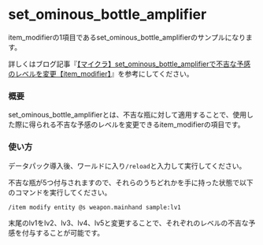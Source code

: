 # set_ominous_bottle_amplifier
item_modifierの1項目であるset_ominous_bottle_amplifierのサンプルになります。

詳しくはブログ記事『[【マイクラ】set_ominous_bottle_amplifierで不吉な予感のレベルを変更【item_modifier】](https://natsumake.com/item_modifier-set_ominous_bottle_amplifier/)』を参考にしてください。

<h3>概要</h3>
set_ominous_bottle_amplifierとは、不吉な瓶に対して適用することで、使用した際に得られる不吉な予感のレベルを変更できるitem_modifierの項目です。

<h3>使い方</h3>

データパック導入後、ワールドに入り```/reload```と入力して実行してください。

不吉な瓶が5つ付与されますので、それらのうちどれかを手に持った状態で以下のコマンドを実行してください。

```copy
/item modify entity @s weapon.mainhand sample:lv1
```

末尾のlv1をlv2、lv3、lv4、lv5と変更することで、それぞれのレベルの不吉な予感を付与することが可能です。
